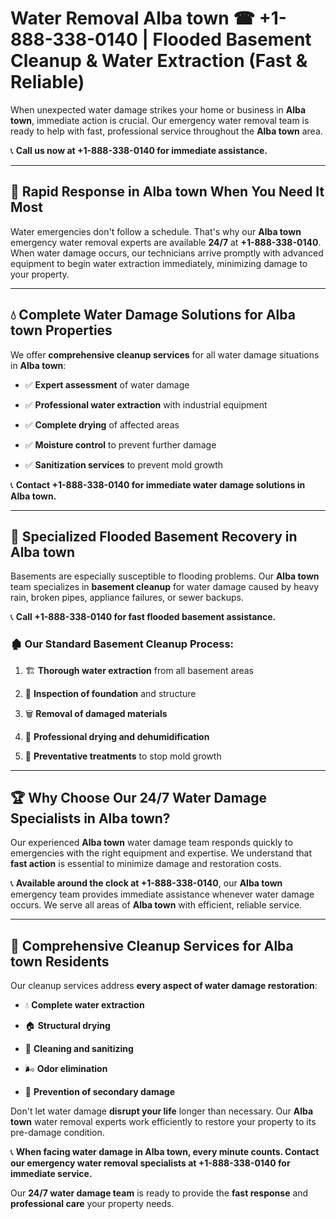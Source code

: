 # Water Removal Alba town ☎ +1-888-338-0140 | Flooded Basement Cleanup & Water Extraction (Fast & Reliable)

When unexpected water damage strikes your home or business in **Alba town**, immediate action is crucial. Our emergency water removal team is ready to help with fast, professional service throughout the **Alba town** area. 

📞 **Call us now at +1-888-338-0140 for immediate assistance.**
---
## 🚀 Rapid Response in Alba town When You Need It Most
Water emergencies don't follow a schedule. That's why our **Alba town** emergency water removal experts are available **24/7** at **+1-888-338-0140**. When water damage occurs, our technicians arrive promptly with advanced equipment to begin water extraction immediately, minimizing damage to your property.
---
## 💧 Complete Water Damage Solutions for Alba town Properties
We offer **comprehensive cleanup services** for all water damage situations in **Alba town**:
- ✅ **Expert assessment** of water damage  
- ✅ **Professional water extraction** with industrial equipment  
- ✅ **Complete drying** of affected areas  
- ✅ **Moisture control** to prevent further damage  
- ✅ **Sanitization services** to prevent mold growth  
📞 **Contact +1-888-338-0140 for immediate water damage solutions in Alba town.**
---
## 🌊 Specialized Flooded Basement Recovery in Alba town
Basements are especially susceptible to flooding problems. Our **Alba town** team specializes in **basement cleanup** for water damage caused by heavy rain, broken pipes, appliance failures, or sewer backups. 
📞 **Call +1-888-338-0140 for fast flooded basement assistance.**
### 🏚️ Our Standard Basement Cleanup Process:
1. 🏗️ **Thorough water extraction** from all basement areas  
2. 🔎 **Inspection of foundation** and structure  
3. 🗑️ **Removal of damaged materials**  
4. 💨 **Professional drying and dehumidification**  
5. 🚫 **Preventative treatments** to stop mold growth  
---
## 🏆 Why Choose Our 24/7 Water Damage Specialists in Alba town?
Our experienced **Alba town** water damage team responds quickly to emergencies with the right equipment and expertise. We understand that **fast action** is essential to minimize damage and restoration costs.
📞 **Available around the clock at +1-888-338-0140**, our **Alba town** emergency team provides immediate assistance whenever water damage occurs. We serve all areas of **Alba town** with efficient, reliable service.
---
## 🧹 Comprehensive Cleanup Services for Alba town Residents
Our cleanup services address **every aspect of water damage restoration**:
- 💧 **Complete water extraction**  
- 🏠 **Structural drying**  
- 🧼 **Cleaning and sanitizing**  
- 🌬️ **Odor elimination**  
- 🚫 **Prevention of secondary damage**  
Don't let water damage **disrupt your life** longer than necessary. Our **Alba town** water removal experts work efficiently to restore your property to its pre-damage condition.
📞 **When facing water damage in Alba town, every minute counts. Contact our emergency water removal specialists at +1-888-338-0140 for immediate service.**
Our **24/7 water damage team** is ready to provide the **fast response** and **professional care** your property needs.

